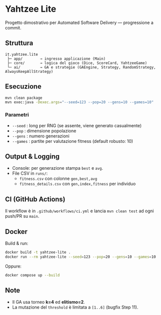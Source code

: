 # Yahtzee Lite

Progetto dimostrativo per Automated Software Delivery — progressione a commit.

## Struttura
```
it.yahtzee.lite
 ├─ app/        → ingresso applicazione (Main)
 ├─ core/       → logica del gioco (Dice, ScoreCard, YahtzeeGame)
 └─ ai/         → GA e strategie (GAEngine, Strategy, RandomStrategy, AlwaysKeepAllStrategy)
```

## Esecuzione
```bash
mvn clean package
mvn exec:java -Dexec.args="--seed=123 --pop=20 --gens=10 --games=10"
```

### Parametri
- `--seed`  : long per RNG (se assente, viene generato casualmente)
- `--pop`   : dimensione popolazione
- `--gens`  : numero generazioni
- `--games` : partite per valutazione fitness (default robusto: 10)

## Output & Logging
- Console: per generazione stampa `best` e `avg`.
- File CSV in `runs/`:
  - `fitness.csv` con colonne `gen,best,avg`
  - `fitness_details.csv` con `gen,index,fitness` per individuo

## CI (GitHub Actions)
Il workflow è in `.github/workflows/ci.yml` e lancia `mvn clean test` ad ogni push/PR su `main`.

## Docker
Build & run:
```bash
docker build -t yahtzee-lite .
docker run --rm yahtzee-lite --seed=123 --pop=20 --gens=10 --games=10
```
Oppure:
```bash
docker compose up --build
```

## Note
- Il GA usa torneo **k=4** ed **elitismo=2**.
- La mutazione del `threshold` è limitata a `[1..6]` (bugfix Step 11).
